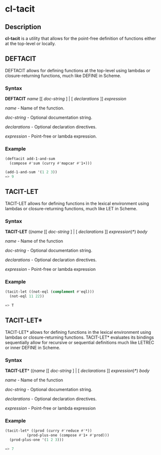 # cl-tacit

## Description

**cl-tacit** is a utility that allows for the point-free definition of functions either at the top-level or locally.


## DEFTACIT

DEFTACIT allows for defining functions at the top-level using lambdas or closure-returning functions, much like DEFINE in Scheme.

### Syntax

**DEFTACIT** *name* [[ *doc-string* ] | [ *declarations* ]] *expression*

*name* - Name of the function.

*doc-string* - Optional documentation string.

*declarations* - Optional declaration directives.

*expression* - Point-free or lambda expression.

### Example

````lisp
(deftacit add-1-and-sum
  (compose #'sum (curry #'mapcar #'1+)))

(add-1-and-sum '(1 2 3))
=> 9

````

## TACIT-LET


TACIT-LET allows for defining functions in the lexical environment using lambdas or closure-returning functions, much like LET in Scheme.

### Syntax

**TACIT-LET** ((*name* [[ *doc-string* ] | [ *declarations* ]] *expression*)*) *body*

*name* - Name of the function

*doc-string* - Optional documentation string.

*declarations* - Optional declaration directives.

*expression* - Point-free or lambda expression


### Example

````lisp
(tacit-let ((not-eql (complement #'eql)))
  (not-eql 11 22))
  
=> T
````

## TACIT-LET*

TACIT-LET* allows for defining functions in the lexical environment using lambdas or closure-returning functions. TACIT-LET* evaluates its bindings sequentially allow for recursive or sequential definitions much like LETREC or inner DEFINE in Scheme.

### Syntax

**TACIT-LET*** ((*name* [[ *doc-string* ] | [ *declarations* ]]  *expression*)*) *body*

*name* - Name of the function

*doc-string* - Optional documentation string.

*declarations* - Optional declaration directives.

*expression* - Point-free or lambda expression

### Example
````lisp
(tacit-let* ((prod (curry #'reduce #'*))
          (prod-plus-one (compose #'1+ #'prod)))
  (prod-plus-one '(1 2 3)))
  
=> 7
````
